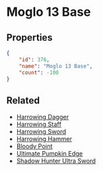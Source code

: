 # Moglo 13 Base

<no description available>

## Properties

```json
{
    "id": 376,
    "name": "Moglo 13 Base",
    "count": -100
}
```

## Related

- [Harrowing Dagger](../items/10853-harrowing-dagger.md)
- [Harrowing Staff](../items/10841-harrowing-staff.md)
- [Harrowing Sword](../items/10829-harrowing-sword.md)
- [Harrowing Hammer](../items/10817-harrowing-hammer.md)
- [Bloody Point](../items/10805-bloody-point.md)
- [Ultimate Pumpkin Edge](../items/10793-ultimate-pumpkin-edge.md)
- [Shadow Hunter Ultra Sword](../items/10781-shadow-hunter-ultra-sword.md)

